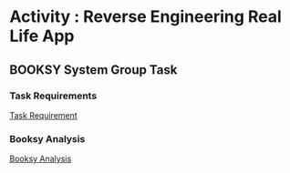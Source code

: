 ﻿# Activity : Reverse Engineering Real Life App 
## BOOKSY System Group Task

### Task Requirements

[Task Requirement](./PDF/Reverse-EngineeringaReal-LifeApp.pdf)


### Booksy Analysis

[Booksy Analysis](./PDF/Booksy_Analysis.pdf)